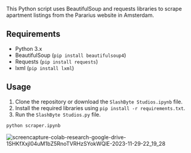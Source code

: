 This Python script uses BeautifulSoup and requests libraries to scrape apartment listings from the Pararius website in Amsterdam.

## Requirements

- Python 3.x
- BeautifulSoup (`pip install beautifulsoup4`)
- Requests (`pip install requests`)
- lxml (`pip install lxml`)

## Usage

1. Clone the repository or download the `SlashByte Studios.ipynb` file.
2. Install the required libraries using `pip install -r requirements.txt`.
3. Run the `SlashByte Studios.py` file.

```bash
python scraper.ipynb
 ```

![screencapture-colab-research-google-drive-1SHKfXxjl04uM1bZ5RnoTVRHzSYokWQlE-2023-11-29-22_19_28](https://github.com/syed-asfar-ahmad/Scrapping-Data-From-Rental-Website/assets/85727853/cae2c8e0-b03e-4682-a6b0-9e0d1eeeb592)

